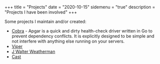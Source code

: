 +++
title = "Projects"
date = "2020-10-15"
sidemenu = "true"
description = "Projects I have been involved"
+++

Some projects I maintain and/or created:

* [Cobra](https://github.com/spf13/cobra) - Apgar is a quick and dirty health-check driver written in Go to prevent dependency conflicts. It is explicitly designed to be simple and not interfere with anything else running on your servers.
* [Viper](https://github.com/spf13/viper)
* [J Walter Weatherman](https://github.com/spf13/jWalterWeatherman)
* [Cast](https://github.com/spf13/cast)
